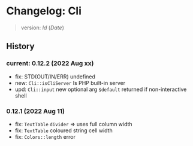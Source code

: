 # Changelog: Cli

> version: $Id$ ($Date$)

## History

### current: 0.12.2 (2022 Aug xx)

 - fix: STD(OUT/IN/ERR) undefined
 - new: `Cli::isCliServer` Is PHP built-in server
 - upd: `Cli::input` new optional arg `$default` returned if non-interactive shell

### 0.12.1 (2022 Aug 11)

 - fix: `TextTable` `divider` => uses full column width
 - fix: `TextTable` coloured string cell width
 - fix: `Colors::length` error
